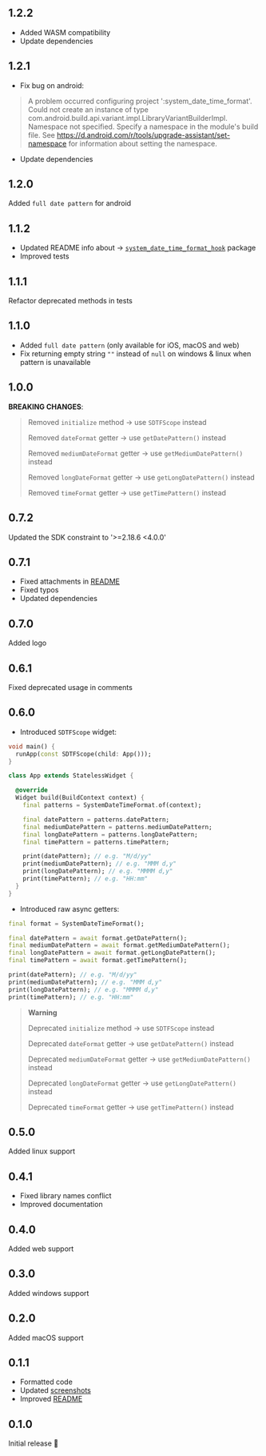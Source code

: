 ## 1.2.2

- Added WASM compatibility
- Update dependencies

## 1.2.1

- Fix bug on android:
> A problem occurred configuring project ':system_date_time_format'.
> Could not create an instance of type com.android.build.api.variant.impl.LibraryVariantBuilderImpl.
> Namespace not specified. Specify a namespace in the module's build file. See https://d.android.com/r/tools/upgrade-assistant/set-namespace for information about setting the namespace.
- Update dependencies

## 1.2.0

Added `full date pattern` for android

## 1.1.2

- Updated README info about -> [`system_date_time_format_hook`](https://pub.dev/packages/system_date_time_format_hook) package
- Improved tests

## 1.1.1

Refactor deprecated methods in tests

## 1.1.0

- Added `full date pattern` (only available for iOS, macOS and web)
- Fix returning empty string `""` instead of `null` on windows & linux when pattern is unavailable

## 1.0.0

**BREAKING CHANGES**:
>
> Removed `initialize` method -> use `SDTFScope` instead
>
> Removed `dateFormat` getter -> use `getDatePattern()` instead
>
> Removed `mediumDateFormat` getter -> use `getMediumDatePattern()` instead
>
> Removed `longDateFormat` getter -> use `getLongDatePattern()` instead
>
> Removed `timeFormat` getter -> use `getTimePattern()` instead

## 0.7.2

Updated the SDK constraint to '>=2.18.6 <4.0.0'

## 0.7.1

- Fixed attachments in [README](https://github.com/Nikoro/system_date_time_format/blob/main/README.md)
- Fixed typos
- Updated dependencies

## 0.7.0

Added logo

## 0.6.1

Fixed deprecated usage in comments

## 0.6.0

- Introduced `SDTFScope` widget:
```dart
void main() {
  runApp(const SDTFScope(child: App()));
}

class App extends StatelessWidget {

  @override
  Widget build(BuildContext context) {
    final patterns = SystemDateTimeFormat.of(context);

    final datePattern = patterns.datePattern;
    final mediumDatePattern = patterns.mediumDatePattern;
    final longDatePattern = patterns.longDatePattern;
    final timePattern = patterns.timePattern;

    print(datePattern); // e.g. "M/d/yy"
    print(mediumDatePattern); // e.g. "MMM d,y"
    print(longDatePattern); // e.g. "MMMM d,y"
    print(timePattern); // e.g. "HH:mm"
  }
}
```
- Introduced raw async getters:
```dart
final format = SystemDateTimeFormat();

final datePattern = await format.getDatePattern();
final mediumDatePattern = await format.getMediumDatePattern();
final longDatePattern = await format.getLongDatePattern();
final timePattern = await format.getTimePattern();

print(datePattern); // e.g. "M/d/yy"
print(mediumDatePattern); // e.g. "MMM d,y"
print(longDatePattern); // e.g. "MMMM d,y"
print(timePattern); // e.g. "HH:mm"
```
> **Warning**
> 
> Deprecated `initialize` method -> use `SDTFScope` instead
> 
> Deprecated `dateFormat` getter -> use `getDatePattern()` instead
> 
> Deprecated `mediumDateFormat` getter -> use `getMediumDatePattern()` instead
> 
> Deprecated `longDateFormat` getter -> use `getLongDatePattern()` instead
> 
> Deprecated `timeFormat` getter -> use `getTimePattern()` instead

## 0.5.0

Added linux support

## 0.4.1

- Fixed library names conflict
- Improved documentation

## 0.4.0

Added web support

## 0.3.0

Added windows support

## 0.2.0

Added macOS support

## 0.1.1

- Formatted code
- Updated  [screenshots](https://github.com/Nikoro/system_date_time_format/tree/main/screenshots)
- Improved [README](https://github.com/Nikoro/system_date_time_format/blob/main/README.md)

## 0.1.0

Initial release 🎉
